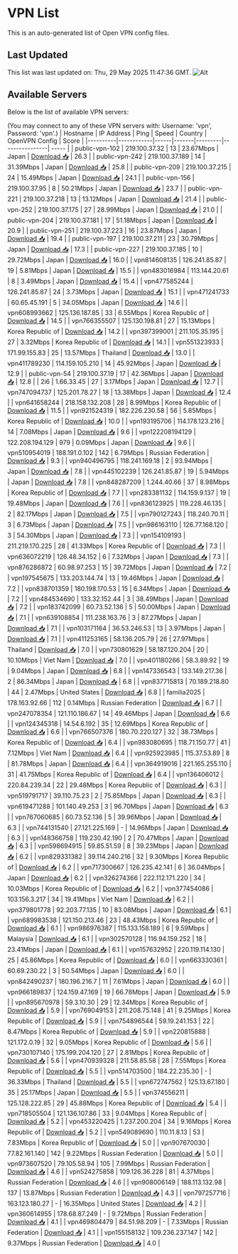# VPN List

This is an auto-generated list of Open VPN config files.

## Last Updated

This list was last updated on: Thu, 29 May 2025 11:47:36 GMT.
![Alt](https://repobeats.axiom.co/api/embed/186b98318ef1479477931607c1ad7d823f12451f.svg "Repobeats analytics image")

## Available Servers

Below is the list of available VPN servers:

(You may connect to any of these VPN servers with: Username: 'vpn', Password: 'vpn'.)
| Hostname | IP Address | Ping | Speed | Country | OpenVPN Config | Score |
|----------|------------|------|-------|---------|----------------| ----- |
| public-vpn-102 | 219.100.37.32 | 13 | 23.67Mbps | Japan | [Download 📥](./configs/server_0_JP.ovpn) | 26.3 |
| public-vpn-242 | 219.100.37.189 | 14 | 31.39Mbps | Japan | [Download 📥](./configs/server_1_JP.ovpn) | 25.8 |
| public-vpn-209 | 219.100.37.215 | 24 | 15.49Mbps | Japan | [Download 📥](./configs/server_2_JP.ovpn) | 24.1 |
| public-vpn-156 | 219.100.37.95 | 8 | 50.21Mbps | Japan | [Download 📥](./configs/server_3_JP.ovpn) | 23.7 |
| public-vpn-221 | 219.100.37.218 | 13 | 13.12Mbps | Japan | [Download 📥](./configs/server_4_JP.ovpn) | 21.4 |
| public-vpn-252 | 219.100.37.175 | 27 | 28.99Mbps | Japan | [Download 📥](./configs/server_5_JP.ovpn) | 21.0 |
| public-vpn-204 | 219.100.37.181 | 17 | 51.18Mbps | Japan | [Download 📥](./configs/server_6_JP.ovpn) | 20.9 |
| public-vpn-251 | 219.100.37.223 | 16 | 23.87Mbps | Japan | [Download 📥](./configs/server_7_JP.ovpn) | 19.4 |
| public-vpn-197 | 219.100.37.211 | 23 | 30.79Mbps | Japan | [Download 📥](./configs/server_8_JP.ovpn) | 17.3 |
| public-vpn-227 | 219.100.37.185 | 10 | 29.72Mbps | Japan | [Download 📥](./configs/server_9_JP.ovpn) | 16.0 |
| vpn814608135 | 126.241.85.87 | 19 | 5.81Mbps | Japan | [Download 📥](./configs/server_10_JP.ovpn) | 15.5 |
| vpn483016984 | 113.144.20.61 | 8 | 3.49Mbps | Japan | [Download 📥](./configs/server_11_JP.ovpn) | 15.4 |
| vpn477585244 | 126.241.85.87 | 24 | 3.73Mbps | Japan | [Download 📥](./configs/server_12_JP.ovpn) | 15.1 |
| vpn471241733 | 60.65.45.191 | 5 | 34.05Mbps | Japan | [Download 📥](./configs/server_13_JP.ovpn) | 14.6 |
| vpn608993662 | 125.136.187.85 | 33 | 6.55Mbps | Korea Republic of | [Download 📥](./configs/server_14_KR.ovpn) | 14.5 |
| vpn766355507 | 125.130.198.81 | 27 | 15.13Mbps | Korea Republic of | [Download 📥](./configs/server_15_KR.ovpn) | 14.2 |
| vpn397399001 | 211.105.35.195 | 27 | 3.32Mbps | Korea Republic of | [Download 📥](./configs/server_16_KR.ovpn) | 14.1 |
| vpn551323933 | 171.99.155.83 | 25 | 13.57Mbps | Thailand | [Download 📥](./configs/server_17_TH.ovpn) | 13.0 |
| vpn411789230 | 114.159.105.210 | 14 | 45.92Mbps | Japan | [Download 📥](./configs/server_18_JP.ovpn) | 12.9 |
| public-vpn-54 | 219.100.37.19 | 17 | 42.36Mbps | Japan | [Download 📥](./configs/server_19_JP.ovpn) | 12.8 |
| 2i6 | 1.66.33.45 | 27 | 3.17Mbps | Japan | [Download 📥](./configs/server_20_JP.ovpn) | 12.7 |
| vpn747094737 | 125.201.78.27 | 18 | 13.38Mbps | Japan | [Download 📥](./configs/server_21_JP.ovpn) | 12.4 |
| vpn641658244 | 218.158.132.208 | 28 | 8.99Mbps | Korea Republic of | [Download 📥](./configs/server_22_KR.ovpn) | 11.5 |
| vpn921524319 | 182.226.230.58 | 56 | 5.85Mbps | Korea Republic of | [Download 📥](./configs/server_23_KR.ovpn) | 10.0 |
| vpn193195706 | 114.178.123.216 | 14 | 7.08Mbps | Japan | [Download 📥](./configs/server_24_JP.ovpn) | 9.6 |
| vpn122208194129 | 122.208.194.129 | 979 | 0.09Mbps | Japan | [Download 📥](./configs/server_25_JP.ovpn) | 9.6 |
| vpn510954019 | 188.191.0.102 | 142 | 6.79Mbps | Russian Federation | [Download 📥](./configs/server_26_RU.ovpn) | 9.3 |
| vpn940496795 | 118.241.169.18 | 2 | 93.94Mbps | Japan | [Download 📥](./configs/server_27_JP.ovpn) | 7.8 |
| vpn445102239 | 126.241.85.87 | 19 | 5.94Mbps | Japan | [Download 📥](./configs/server_28_JP.ovpn) | 7.8 |
| vpn848287209 | 1.244.40.66 | 37 | 8.98Mbps | Korea Republic of | [Download 📥](./configs/server_29_KR.ovpn) | 7.7 |
| vpn283381132 | 114.159.9.137 | 19 | 19.48Mbps | Japan | [Download 📥](./configs/server_30_JP.ovpn) | 7.6 |
| vpn836123925 | 119.228.46.135 | 2 | 82.17Mbps | Japan | [Download 📥](./configs/server_31_JP.ovpn) | 7.5 |
| vpn790127243 | 118.240.70.11 | 3 | 6.73Mbps | Japan | [Download 📥](./configs/server_32_JP.ovpn) | 7.5 |
| vpn986163110 | 126.77.168.120 | 3 | 54.30Mbps | Japan | [Download 📥](./configs/server_33_JP.ovpn) | 7.3 |
| vpn154109193 | 211.219.170.225 | 28 | 41.33Mbps | Korea Republic of | [Download 📥](./configs/server_34_KR.ovpn) | 7.3 |
| vpn636072219 | 126.48.34.152 | 6 | 7.32Mbps | Japan | [Download 📥](./configs/server_35_JP.ovpn) | 7.3 |
| vpn876286872 | 60.98.97.253 | 15 | 39.72Mbps | Japan | [Download 📥](./configs/server_36_JP.ovpn) | 7.2 |
| vpn197545675 | 133.203.144.74 | 13 | 19.46Mbps | Japan | [Download 📥](./configs/server_37_JP.ovpn) | 7.2 |
| vpn838701359 | 180.198.170.53 | 15 | 6.34Mbps | Japan | [Download 📥](./configs/server_38_JP.ovpn) | 7.2 |
| vpn484534690 | 133.32.152.44 | 3 | 38.49Mbps | Japan | [Download 📥](./configs/server_39_JP.ovpn) | 7.2 |
| vpn183742099 | 60.73.52.136 | 5 | 50.00Mbps | Japan | [Download 📥](./configs/server_40_JP.ovpn) | 7.1 |
| vpn639108854 | 111.238.163.76 | 3 | 87.27Mbps | Japan | [Download 📥](./configs/server_41_JP.ovpn) | 7.1 |
| vpn103171164 | 36.53.246.53 | 13 | 3.97Mbps | Japan | [Download 📥](./configs/server_42_JP.ovpn) | 7.1 |
| vpn411253165 | 58.136.205.79 | 26 | 27.97Mbps | Thailand | [Download 📥](./configs/server_43_TH.ovpn) | 7.0 |
| vpn730801629 | 58.187.120.204 | 20 | 10.10Mbps | Viet Nam | [Download 📥](./configs/server_44_VN.ovpn) | 7.0 |
| vpn401180266 | 58.3.89.92 | 19 | 9.04Mbps | Japan | [Download 📥](./configs/server_45_JP.ovpn) | 6.8 |
| vpn147336543 | 133.149.217.36 | 2 | 86.34Mbps | Japan | [Download 📥](./configs/server_46_JP.ovpn) | 6.8 |
| vpn837715813 | 70.189.218.80 | 44 | 2.47Mbps | United States | [Download 📥](./configs/server_47_US.ovpn) | 6.8 |
| familia2025 | 178.163.92.66 | 112 | 0.14Mbps | Russian Federation | [Download 📥](./configs/server_48_RU.ovpn) | 6.7 |
| vpn247078354 | 121.110.186.67 | 14 | 49.46Mbps | Japan | [Download 📥](./configs/server_49_JP.ovpn) | 6.6 |
| vpn124345318 | 14.54.6.192 | 35 | 12.69Mbps | Korea Republic of | [Download 📥](./configs/server_50_KR.ovpn) | 6.6 |
| vpn766507376 | 180.70.220.127 | 32 | 38.73Mbps | Korea Republic of | [Download 📥](./configs/server_51_KR.ovpn) | 6.4 |
| vpn983080695 | 118.71.150.77 | 41 | 7.12Mbps | Viet Nam | [Download 📥](./configs/server_52_VN.ovpn) | 6.4 |
| vpn925923985 | 115.37.53.89 | 8 | 81.78Mbps | Japan | [Download 📥](./configs/server_53_JP.ovpn) | 6.4 |
| vpn364919016 | 221.165.255.110 | 31 | 41.75Mbps | Korea Republic of | [Download 📥](./configs/server_54_KR.ovpn) | 6.4 |
| vpn136406012 | 220.84.239.34 | 22 | 29.48Mbps | Korea Republic of | [Download 📥](./configs/server_55_KR.ovpn) | 6.3 |
| vpn519791717 | 39.110.75.23 | 2 | 75.85Mbps | Japan | [Download 📥](./configs/server_56_JP.ovpn) | 6.3 |
| vpn619471288 | 101.140.49.253 | 3 | 96.70Mbps | Japan | [Download 📥](./configs/server_57_JP.ovpn) | 6.3 |
| vpn767060685 | 60.73.52.136 | 5 | 39.96Mbps | Japan | [Download 📥](./configs/server_58_JP.ovpn) | 6.3 |
| vpn744131540 | 27.121.225.169 | - | 14.96Mbps | Japan | [Download 📥](./configs/server_59_JP.ovpn) | 6.3 |
| vpn148366758 | 119.230.42.190 | 2 | 70.47Mbps | Japan | [Download 📥](./configs/server_60_JP.ovpn) | 6.3 |
| vpn598694915 | 59.85.51.59 | 8 | 39.23Mbps | Japan | [Download 📥](./configs/server_61_JP.ovpn) | 6.2 |
| vpn829331382 | 39.114.240.216 | 32 | 9.30Mbps | Korea Republic of | [Download 📥](./configs/server_62_KR.ovpn) | 6.2 |
| vpn717300667 | 126.235.42.141 | 6 | 36.04Mbps | Japan | [Download 📥](./configs/server_63_JP.ovpn) | 6.2 |
| vpn326274366 | 222.112.171.220 | 34 | 10.03Mbps | Korea Republic of | [Download 📥](./configs/server_64_KR.ovpn) | 6.2 |
| vpn377454086 | 103.156.3.217 | 34 | 19.41Mbps | Viet Nam | [Download 📥](./configs/server_65_VN.ovpn) | 6.2 |
| vpn379801778 | 92.203.77.135 | 10 | 83.08Mbps | Japan | [Download 📥](./configs/server_66_JP.ovpn) | 6.1 |
| vpn689983538 | 121.150.213.46 | 23 | 48.43Mbps | Korea Republic of | [Download 📥](./configs/server_67_KR.ovpn) | 6.1 |
| vpn986976387 | 115.133.158.189 | 6 | 9.59Mbps | Malaysia | [Download 📥](./configs/server_68_MY.ovpn) | 6.1 |
| vpn302570128 | 116.94.159.252 | 18 | 23.41Mbps | Japan | [Download 📥](./configs/server_69_JP.ovpn) | 6.1 |
| vpn157632952 | 220.119.114.130 | 25 | 45.86Mbps | Korea Republic of | [Download 📥](./configs/server_70_KR.ovpn) | 6.0 |
| vpn663330361 | 60.69.230.22 | 3 | 50.54Mbps | Japan | [Download 📥](./configs/server_71_JP.ovpn) | 6.0 |
| vpn842490237 | 180.196.216.7 | 11 | 7.61Mbps | Japan | [Download 📥](./configs/server_72_JP.ovpn) | 6.0 |
| vpn966189837 | 124.159.47.169 | 19 | 66.78Mbps | Japan | [Download 📥](./configs/server_73_JP.ovpn) | 5.9 |
| vpn895670978 | 59.3.10.30 | 29 | 12.34Mbps | Korea Republic of | [Download 📥](./configs/server_74_KR.ovpn) | 5.9 |
| vpn769049153 | 211.208.75.148 | 41 | 9.25Mbps | Korea Republic of | [Download 📥](./configs/server_75_KR.ovpn) | 5.9 |
| vpn754896544 | 59.19.241.153 | 22 | 8.47Mbps | Korea Republic of | [Download 📥](./configs/server_76_KR.ovpn) | 5.9 |
| vpn220815888 | 121.172.0.19 | 32 | 9.05Mbps | Korea Republic of | [Download 📥](./configs/server_77_KR.ovpn) | 5.6 |
| vpn730107140 | 175.199.204.120 | 27 | 2.81Mbps | Korea Republic of | [Download 📥](./configs/server_78_KR.ovpn) | 5.6 |
| vpn470939328 | 211.58.85.58 | 28 | 7.55Mbps | Korea Republic of | [Download 📥](./configs/server_79_KR.ovpn) | 5.5 |
| vpn514703500 | 184.22.235.30 | - | 36.33Mbps | Thailand | [Download 📥](./configs/server_80_TH.ovpn) | 5.5 |
| vpn672747562 | 125.13.67.180 | 35 | 25.17Mbps | Japan | [Download 📥](./configs/server_81_JP.ovpn) | 5.5 |
| vpn374556211 | 125.128.222.85 | 29 | 45.88Mbps | Korea Republic of | [Download 📥](./configs/server_82_KR.ovpn) | 5.4 |
| vpn718505504 | 121.136.107.86 | 33 | 9.04Mbps | Korea Republic of | [Download 📥](./configs/server_83_KR.ovpn) | 5.2 |
| vpn453220425 | 1.237.200.204 | 34 | 9.16Mbps | Korea Republic of | [Download 📥](./configs/server_84_KR.ovpn) | 5.2 |
| vpn549089690 | 110.11.8.13 | 53 | 7.83Mbps | Korea Republic of | [Download 📥](./configs/server_85_KR.ovpn) | 5.0 |
| vpn907670030 | 77.82.161.140 | 142 | 9.22Mbps | Russian Federation | [Download 📥](./configs/server_86_RU.ovpn) | 5.0 |
| vpn973607520 | 79.105.58.94 | 105 | 7.99Mbps | Russian Federation | [Download 📥](./configs/server_87_RU.ovpn) | 4.6 |
| vpn524275858 | 109.126.36.228 | 81 | 4.37Mbps | Russian Federation | [Download 📥](./configs/server_88_RU.ovpn) | 4.6 |
| vpn908006149 | 188.113.132.98 | 137 | 13.87Mbps | Russian Federation | [Download 📥](./configs/server_89_RU.ovpn) | 4.3 |
| vpn797257716 | 163.123.180.27 | - | 16.35Mbps | United States | [Download 📥](./configs/server_90_US.ovpn) | 4.2 |
| vpn360614955 | 178.68.87.249 | - | 9.72Mbps | Russian Federation | [Download 📥](./configs/server_91_RU.ovpn) | 4.1 |
| vpn469804479 | 84.51.98.209 | - | 7.33Mbps | Russian Federation | [Download 📥](./configs/server_92_RU.ovpn) | 4.1 |
| vpn155158132 | 109.236.237.147 | 142 | 9.37Mbps | Russian Federation | [Download 📥](./configs/server_93_RU.ovpn) | 4.0 |
